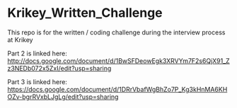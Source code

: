 # Krikey_Written_Challenge
This repo is for the written / coding challenge during the interview process at Krikey

Part 2 is linked here: http://docs.google.com/document/d/1BwSFDeowEgk3XRVYm7F2s6QjX91_Zz3NEDb072x5ZxI/edit?usp=sharing

Part 3 is linked here: https://docs.google.com/document/d/1DRrVbafWgBhZo7P_Kg3kHnMA6KHOZv-bgrRVxbLJgLg/edit?usp=sharing
